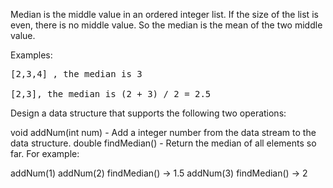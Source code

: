 Median is the middle value in an ordered integer list. If the size of the list is even, there is no middle value. So the median is the mean of the two middle value.

Examples: 
<pre>
[2,3,4] , the median is 3

[2,3], the median is (2 + 3) / 2 = 2.5
</pre>

Design a data structure that supports the following two operations:

void addNum(int num) - Add a integer number from the data stream to the data structure.
double findMedian() - Return the median of all elements so far.
For example:

addNum(1)
addNum(2)
findMedian() -> 1.5
addNum(3) 
findMedian() -> 2
